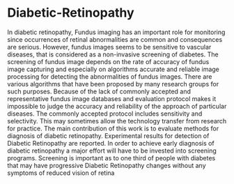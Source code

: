 # Diabetic-Retinopathy
In diabetic retinopathy, Fundus imaging has an important role for monitoring  since occurrences of retinal abnormalities are common and consequences are serious. 
However,  fundus images  seems to be sensitive to vascular diseases, that is considered as a  non-invasive screening of diabetes. 
The screening  of fundus image depends on the rate of accuracy of fundus image capturing and especially on algorithms  accurate and reliable image 
processing for detecting the abnormalities of fundus images. 
There are various algorithms that have been proposed by many research groups for such purposes. 
Because of the lack of commonly accepted and representative fundus image databases and evaluation protocol makes it impossible to judge 
the accuracy and reliability of the approach of particular diseases. The commonly accepted protocol includes sensitivity and selectivity. 
This may sometimes  allow  the technology transfer from research for practice. The main contribution of this work is to evaluate 
methods for diagnosis  of diabetic retinopathy. Experimental results for detection of  Diabetic Retinopathy are reported. 
In order to achieve early diagnosis of diabetic retinopathy a major effort will have to be invested into screening programs. 
Screening is important as to one third of people with diabetes that may have progressive Diabetic Retinopathy changes without any symptoms of reduced vision of retina
